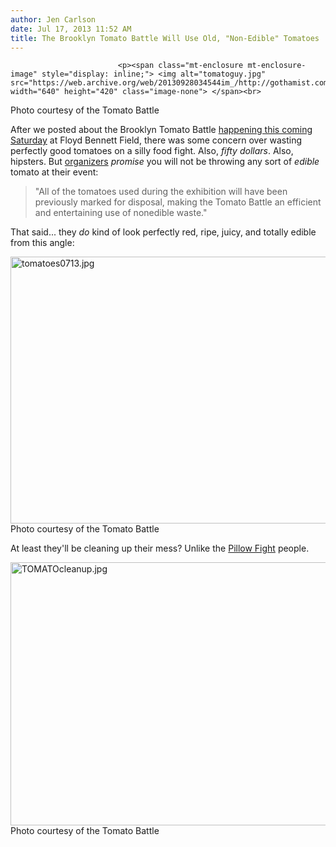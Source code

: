 ```yaml
---
author: Jen Carlson
date: Jul 17, 2013 11:52 AM
title: The Brooklyn Tomato Battle Will Use Old, "Non-Edible" Tomatoes
---
```



                            
                            
                            
                            <p><span class="mt-enclosure mt-enclosure-image" style="display: inline;"> <img alt="tomatoguy.jpg" src="https://web.archive.org/web/20130928034544im_/http://gothamist.com/attachments/arts_jen/tomatoguy.jpg" width="640" height="420" class="image-none"> </span><br>
<span class="photo_caption">Photo courtesy of the Tomato Battle</span></p>

<p>After we posted about the Brooklyn Tomato Battle <a href="https://web.archive.org/web/20130928034544/http://gothamist.com/2013/07/16/massive_tomato_fight_coming_to_broo.php">happening this coming Saturday</a> at Floyd Bennett Field, there was some concern over wasting perfectly good tomatoes on a silly food fight. Also, <em>fifty dollars</em>. Also, hipsters. But <a href="https://web.archive.org/web/20130928034544/http://tomatobattle.com/">organizers</a> <em>promise</em> you will not be throwing any sort of <em>edible</em> tomato at their event: </p>

<blockquote>&quot;All of the tomatoes used during the exhibition will have been previously marked for disposal, making the Tomato Battle an efficient and entertaining use of nonedible waste.&quot;</blockquote>

<p>That said... they <em>do</em> kind of look perfectly red, ripe, juicy, and totally edible from this angle: </p>

<p><span class="mt-enclosure mt-enclosure-image" style="display: inline;"> <img alt="tomatoes0713.jpg" src="https://web.archive.org/web/20130928034544im_/http://gothamist.com/attachments/arts_jen/tomatoes0713.jpg" width="640" height="427" class="image-none"> </span><br>
<span class="photo_caption">Photo courtesy of the Tomato Battle</span></p>

<p>At least they&apos;ll be cleaning up their mess? Unlike the <a href="https://web.archive.org/web/20130928034544/http://gothamist.com/tags/pillowfight">Pillow Fight</a> people.</p>

<p><span class="mt-enclosure mt-enclosure-image" style="display: inline;"> <img alt="TOMATOcleanup.jpg" src="https://web.archive.org/web/20130928034544im_/http://gothamist.com/attachments/arts_jen/TOMATOcleanup.jpg" width="640" height="421" class="image-none"> </span><br>
<span class="photo_caption">Photo courtesy of the Tomato Battle</span></p>
                            
                            
                            